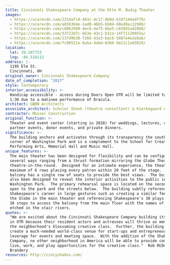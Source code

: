 ```yaml
---
title: Cincinnati Shakespeare Company at the Otto M. Budig Theater
images:
  - https://ucarecdn.com/221dafc8-d43c-4c17-8b9d-610f144edff9/
  - https://ucarecdn.com/a03b3b4e-1ad8-46b5-bb84-68ed0ac22908/
  - https://ucarecdn.com/c80629d9-4ecb-4e75-bbe5-c039d1a420b0/
  - https://ucarecdn.com/33f23d7c-bb3e-43c1-b31a-14f71120955a/
  - https://ucarecdn.com/137d9b30-f266-43a3-bac6-5b87e4e2e8ab/
  - https://ucarecdn.com/fc96521e-6a5a-4abd-83b6-9e21c1a93829/
location:
  lat: 39.107753
  lng: -84.518113
address: |-
  1195 Elm St.
  Cincinnati, OH
original_owner: Cincinnati Shakespeare Company
date_of_completion: "2017"
style: Contemporary
interior_accessibility: >-
  Handicap accessible - access during Doors Open OTR will be limited to noon to
  1:30 due to a matinee performance of Dracula.
architect: GBBN Architects
associate_architect: Schuler Shook (theatre consultant) & Kierkegaard Associates (acoustics)
contractor: Messer Construction
original_function: >-
  Theater and event center (starting in 2018) for weddings, lectures, community
  partner events, donor events, and private dinners.
significance: >-
  The building anchors and activates through its transparency the southwest
  corner of Washington Park and is a complement to the School for Creative and
  Performing Arts, Memorial Hall and Music Hall.
unique_features: >-
  The main theater has been designed for flexibility and can be configured
  several ways ranging from a thrust formation mirroring the Globe Theatre to
  theatre-in-the-round.  Designed for an intimate experience, the theater has a
  maximum of 6 rows placing every patron within 20 feet of the stage.  The
  balcony has a single row of seats to provide the best views.  The building has
  also been designed to reveal the interior activities to the public in
  Washington Park.  The primary rehearsal space is located on the second floor
  open to the park and the streets below.  The building subtly references
  Shakespeare's career in large gestures such as creating a similar feeling to
  the Globe in the main theater and referencing Shakespeare's 38 plays by using
  38 steps to access the balcony from the main floor with the names of his plays
  etched in the stair risers.
quotes: >-
  "We are excited about the Cincinnati Shakespeare Company building its new home
  in OTR because their resident actors and actresses will thrive as members of
  the neighborhood's blossoming creative class.  Further, the building will
  create a much-needed world-class venue for start-ups and entrepreneurs to
  leverage for events and meeting space.  With the addition of the Shakespeare
  Company, no other neighborhood in America will be able to provide comparable
  live, work, and play opportunities for the creative class."  Rob McDonald, The
  Brandery
resources: http://cincyshakes.com/
---
```

